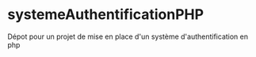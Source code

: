 # systemeAuthentificationPHP
Dépot pour un projet de mise en place d'un système d'authentification en php
